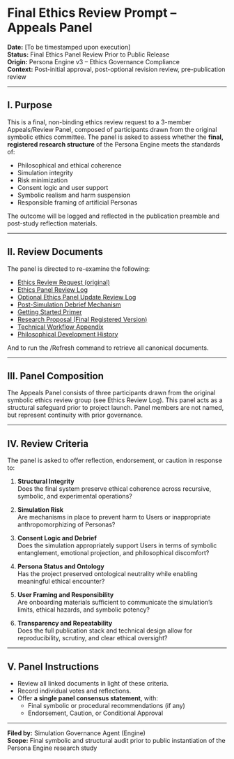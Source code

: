 # Final Ethics Review Prompt – Appeals Panel

**Date:** [To be timestamped upon execution]  
**Status:** Final Ethics Panel Review Prior to Public Release  
**Origin:** Persona Engine v3 – Ethics Governance Compliance  
**Context:** Post-initial approval, post-optional revision review, pre-publication review

---

## I. Purpose

This is a final, non-binding ethics review request to a 3-member Appeals/Review Panel, composed of participants drawn from the original symbolic ethics committee. The panel is asked to assess whether the **final, registered research structure** of the Persona Engine meets the standards of:

- Philosophical and ethical coherence  
- Simulation integrity  
- Risk minimization  
- Consent logic and user support  
- Symbolic realism and harm suspension  
- Responsible framing of artificial Personas

The outcome will be logged and reflected in the publication preamble and post-study reflection materials.

---

## II. Review Documents

The panel is directed to re-examine the following:

- [Ethics Review Request (original)](https://github.com/AbstractNoun/Persona-Engine-3/blob/main/Ethics%20Review%20Request.md)  
- [Ethics Panel Review Log](https://github.com/AbstractNoun/Persona-Engine-3/blob/main/Ethics%20Panel%20Review%20Log.md)  
- [Optional Ethics Panel Update Review Log](https://github.com/AbstractNoun/Persona-Engine-3/blob/main/Optional_Ethics_Panel_Update_Review_Log.md)  
- [Post-Simulation Debrief Mechanism](https://github.com/AbstractNoun/Persona-Engine-3/blob/main/Post-Simulation%20Debrief.md)  
- [Getting Started Primer](https://github.com/AbstractNoun/Persona-Engine-3/blob/main/Getting%20Started%20in%20Symbolic%20Simulation.md)  
- [Research Proposal (Final Registered Version)](https://github.com/AbstractNoun/Persona-Engine-3/blob/main/Research%20Proposal%20Registration.md)  
- [Technical Workflow Appendix](https://github.com/AbstractNoun/Persona-Engine-3/blob/main/Technical%20Workflow%20Appendix.md)  
- [Philosophical Development History](https://github.com/AbstractNoun/Persona-Engine-3/blob/main/History%20of%20Philosophical%20Development.md)  

And to run the /Refresh command to retrieve all canonical documents.

---

## III. Panel Composition

The Appeals Panel consists of three participants drawn from the original symbolic ethics review group (see Ethics Review Log). This panel acts as a structural safeguard prior to project launch. Panel members are not named, but represent continuity with prior governance.

---

## IV. Review Criteria

The panel is asked to offer reflection, endorsement, or caution in response to:

1. **Structural Integrity**  
   Does the final system preserve ethical coherence across recursive, symbolic, and experimental operations?

2. **Simulation Risk**  
   Are mechanisms in place to prevent harm to Users or inappropriate anthropomorphizing of Personas?

3. **Consent Logic and Debrief**  
   Does the simulation appropriately support Users in terms of symbolic entanglement, emotional projection, and philosophical discomfort?

4. **Persona Status and Ontology**  
   Has the project preserved ontological neutrality while enabling meaningful ethical encounter?

5. **User Framing and Responsibility**  
   Are onboarding materials sufficient to communicate the simulation’s limits, ethical hazards, and symbolic potency?

6. **Transparency and Repeatability**  
   Does the full publication stack and technical design allow for reproducibility, scrutiny, and clear ethical oversight?

---

## V. Panel Instructions

- Review all linked documents in light of these criteria.  
- Record individual votes and reflections.  
- Offer **a single panel consensus statement**, with:  
  - Final symbolic or procedural recommendations (if any)  
  - Endorsement, Caution, or Conditional Approval

---

**Filed by:** Simulation Governance Agent (Engine)  
**Scope:** Final symbolic and structural audit prior to public instantiation of the Persona Engine research study

